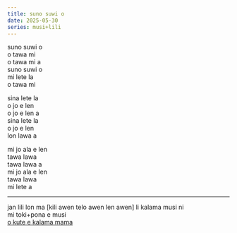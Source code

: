 ```yaml
---
title: suno suwi o
date: 2025-05-30
series: musi+lili
---
```


suno suwi o  
o tawa mi  
o tawa mi a  
suno suwi o  
mi lete la  
o tawa mi  

sina lete la  
o jo e len  
o jo e len a  
sina lete la  
o jo e len  
lon lawa a  

mi jo ala e len  
tawa lawa  
tawa lawa a  
mi jo ala e len  
tawa lawa  
mi lete a  

---

jan lili lon ma [kili awen telo awen len awen] li kalama musi ni  
mi toki+pona e musi  
[o kute e kalama mama](https://www.mamalisa.com/mp3/sol_solet.mp3)
